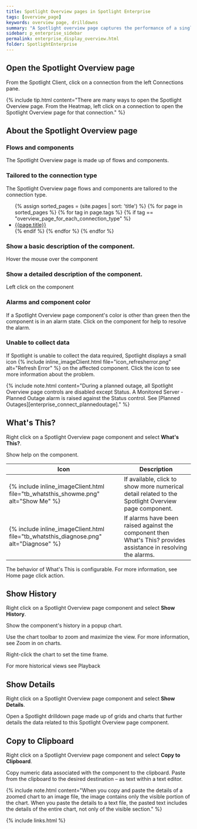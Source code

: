 ```yaml
---
title: Spotlight Overview pages in Spotlight Enterprise
tags: [overview_page]
keywords: overview page, drilldowns
summary: "A Spotlight overview page captures the performance of a single monitored connection. Flows and components are updated in real time to highlight obvious bottlenecks and problem areas and color coded to indicate when an alarm is raised."
sidebar: p_enterprise_sidebar
permalink: enterprise_display_overview.html
folder: SpotlightEnterprise
---
```



## Open the Spotlight Overview page

From the Spotlight Client, click on a connection from the left Connections pane.

{% include tip.html content="There are many ways to open the Spotlight Overview page. From the Heatmap, left click on a connection to open the Spotlight Overview page for that connection." %}

## About the Spotlight Overview page

### Flows and components

The Spotlight Overview page is made up of flows and components.

### Tailored to the connection type

The Spotlight Overview page flows and components are tailored to the connection type.

<ul>
{% assign sorted_pages = (site.pages | sort: 'title') %}
{% for page in sorted_pages %}
{% for tag in page.tags %}
{% if tag == "overview_page_for_each_connection_type" %}
<li><a href="{{ page.url | prepend: site.baseurl}}">{{page.title}}</a></li>
{% endif %}
{% endfor %}
{% endfor %}
</ul>

### Show a basic description of the component.

Hover the mouse over the component

### Show a detailed description of the component.

Left click on the component

### Alarms and component color

If a Spotlight Overview page component's color is other than green then the component is in an alarm state. Click on the component for help to resolve the alarm.

### Unable to collect data

If Spotlight is unable to collect the data required, Spotlight displays a small icon {% include inline_imageClient.html file="icon_refresherror.png" alt="Refresh Error" %} on the affected component. Click the icon to see more information about the problem.

{% include note.html content="During a planned outage, all Spotlight Overview page controls are disabled except Status. A Monitored Server - Planned Outage alarm is raised against the Status control. See [Planned Outages][enterprise_connect_plannedoutage]." %}




## What's This?

Right click on a Spotlight Overview page component and select **What's This?**.

Show help on the component.

Icon | Description
-----|------------
{% include inline_imageClient.html file="tb_whatsthis_showme.png" alt="Show Me" %} | If available, click to show more numerical detail related to the Spotlight Overview page component.
{% include inline_imageClient.html file="tb_whatsthis_diagnose.png" alt="Diagnose" %} | If alarms have been raised against the component then What's This? provides assistance in resolving the alarms.


The behavior of What's This is configurable. For more information, see Home page click action.

## Show History

Right click on a Spotlight Overview page component and select **Show History**.

Show the component's history in a popup chart.

Use the chart toolbar to zoom and maximize the view. For more information, see Zoom in on charts.

Right-click the chart to set the time frame.

For more historical views see Playback

## Show Details

Right click on a Spotlight Overview page component and select **Show Details**.

Open a Spotlight drilldown page made up of grids and charts that further details the data related to this Spotlight Overview page component.

## Copy to Clipboard

Right click on a Spotlight Overview page component and select **Copy to Clipboard**.

Copy numeric data associated with the component to the clipboard. Paste from the clipboard to the desired destination –  as text within a text editor.

{% include note.html content="When you copy and paste the details of a zoomed chart to an image file, the image contains only the visible portion of the chart. When you paste the details to a text file, the pasted text includes the details of the entire chart, not only of the visible section." %}

{% include links.html %}
